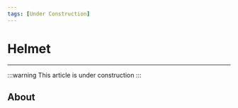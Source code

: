 ```yaml
---
tags: [Under Construction]
---
```


# Helmet

___

:::warning
This article is under construction
:::

## About
